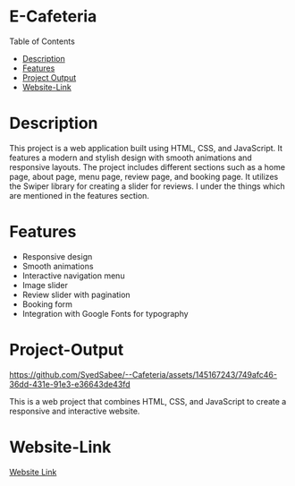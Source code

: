 # E-Cafeteria


Table of Contents
  -	[Description](#Description)
  -	[Features](#Features)
  -	[Project Output](#Project-Output)
  -	[Website-Link](#Website-Link)


# Description
This project is a web application built using HTML, CSS, and JavaScript. It features a modern and stylish design with smooth animations and responsive layouts. The project includes different sections such as a home page, about page, menu page, review page, and booking page. It utilizes the Swiper library for creating a slider for reviews. I under the things which are mentioned in the features section.

# Features
  -	Responsive design
  -	Smooth animations
  -	Interactive navigation menu
  -	Image slider
  -	Review slider with pagination
  -	Booking form
  -	Integration with Google Fonts for typography

# Project-Output

https://github.com/SyedSabee/--Cafeteria/assets/145167243/749afc46-36dd-431e-91e3-e36643de43fd

This is a web project that combines HTML, CSS, and JavaScript to create a responsive and interactive website.

# Website-Link

[Website Link](https://syedsabee.github.io/--Cafeteria/)

